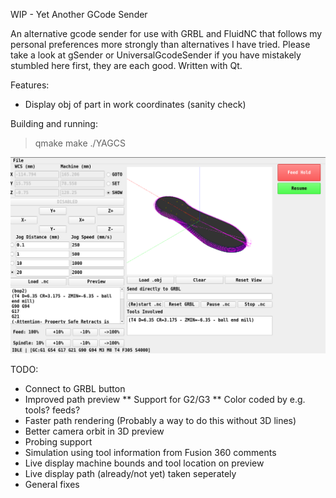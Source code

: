 WIP - Yet Another GCode Sender

An alternative gcode sender for use with GRBL and FluidNC that follows my personal preferences more strongly than alternatives I have tried. Please take a look at gSender or UniversalGcodeSender if you have mistakely stumbled here first, they are each good. Written with Qt.

Features:
* Display obj of part in work coordinates (sanity check)

Building and running:

>qmake
>make
>./YAGCS

![alt text](https://github.com/garthwhelan/YAGCS/blob/main/example_pic.png?raw=true)

TODO:

* Connect to GRBL button
* Improved path preview
** Support for G2/G3
** Color coded by e.g. tools? feeds?
* Faster path rendering (Probably a way to do this without 3D lines)
* Better camera orbit in 3D preview
* Probing support
* Simulation using tool information from Fusion 360 comments
* Live display machine bounds and tool location on preview
* Live display path (already/not yet) taken seperately
* General fixes
